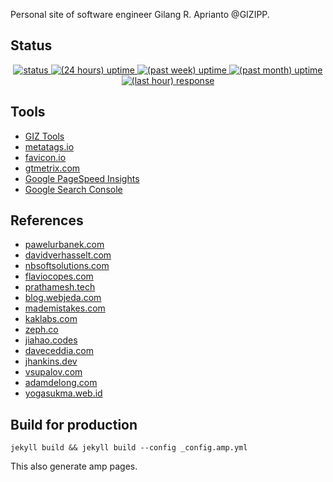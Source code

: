 Personal site of software engineer Gilang R. Aprianto @GIZIPP.

## Status

<center>
  <a href="https://gizipp.com">
    <img src="https://badgen.net/uptime-robot/status/m784717116-bfc2f94d15466a6c3b38482e" alt="status">
  </a>
  <a href="https://gizipp.com">
    <img src="https://badgen.net/uptime-robot/day/m784717116-bfc2f94d15466a6c3b38482e" alt="(24 hours) uptime">
  </a>
  <a href="https://gizipp.com">
    <img src="https://badgen.net/uptime-robot/week/m784717116-bfc2f94d15466a6c3b38482e" alt="(past week) uptime">
  </a>
  <a href="https://gizipp.com">
    <img src="https://badgen.net/uptime-robot/month/m784717116-bfc2f94d15466a6c3b38482e" alt="(past month) uptime">
  </a>
  <a href="https://gizipp.com">
    <img src="https://badgen.net/uptime-robot/response/m784717116-bfc2f94d15466a6c3b38482e" alt="(last hour) response">
  </a>
</center>

## Tools

- [GIZ Tools](https://go.gizipp.com/https://tools.gizipp.com/)
- [metatags.io](https://go.gizipp.com/https://metatags.io/)
- [favicon.io](https://go.gizipp.com/https://favicon.io/)
- [gtmetrix.com](https://go.gizipp.com/https://gtmetrix.com/)
- [Google PageSpeed Insights](https://go.gizipp.com/https://developers.google.com/speed/pagespeed/insights/)
- [Google Search Console](https://go.gizipp.com/https://search.google.com/search-console/about)

## References

- [pawelurbanek.com](https://go.gizipp.com/https://pawelurbanek.com/)
- [davidverhasselt.com](https://go.gizipp.com/https://davidverhasselt.com/)
- [nbsoftsolutions.com](https://go.gizipp.com/https://nbsoftsolutions.com/)
- [flaviocopes.com](https://go.gizipp.com/https://flaviocopes.com/)
- [prathamesh.tech](https://go.gizipp.com/https://prathamesh.tech/)
- [blog.webjeda.com](https://go.gizipp.com/https://blog.webjeda.com/)
- [mademistakes.com](https://go.gizipp.com/https://mademistakes.com/)
- [kaklabs.com](https://go.gizipp.com/https://www.kaklabs.com/)
- [zeph.co](https://go.gizipp.com/https://zeph.co/)
- [jiahao.codes](https://go.gizipp.com/https://jiahao.codes/)
- [daveceddia.com](https://go.gizipp.com/https://daveceddia.com/)
- [jhankins.dev](https://go.gizipp.com/https://jhankins.dev/)
- [vsupalov.com](https://go.gizipp.com/https://vsupalov.com/)
- [adamdelong.com](https://go.gizipp.com/https://adamdelong.com/)
- [yogasukma.web.id](https://go.gizipp.com/https://yogasukma.web.id/)

## Build for production

```
jekyll build && jekyll build --config _config.amp.yml
```

This also generate amp pages.
